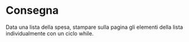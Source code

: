 # Consegna

Data una lista della spesa, stampare sulla pagina gli elementi della lista individualmente con un ciclo while.